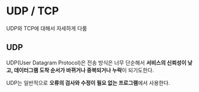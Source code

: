 
# UDP / TCP  

UDP와 TCP에 대해서 자세하게 다룸

## UDP

UDP(User Datagram Protocol)은 전송 방식은 너무 단순해서 **서비스의 신뢰성이 낮고, 데이터그램 도착 순서가 바뀌거나 중복되거나 누락**이 되기도한다.

UDP는 일반적으로 **오류의 검사와 수정이 필요 없는 프로그램**에서 사용한다.